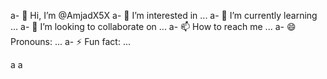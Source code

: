 a- 👋 Hi, I’m @AmjadX5X
a- 👀 I’m interested in ...
a- 🌱 I’m currently learning ...
a- 💞️ I’m looking to collaborate on ...
a- 📫 How to reach me ...
a- 😄 Pronouns: ...
a- ⚡ Fun fact: ...

a<!---
aAmjadX5X/AmjadX5X is a ✨ special ✨ repository because its `README.md` (this file) appears on your GitHub profile.
aYou can click the Preview link to take a look at your changes.
a--->
a
